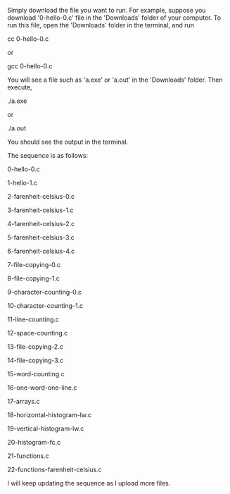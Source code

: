 Simply download the file you want to run.
For example, suppose you download '0-hello-0.c' file in the 'Downloads' folder of your computer.
To run this file, open the 'Downloads' folder in the terminal, and run

cc 0-hello-0.c

or

gcc 0-hello-0.c

You will see a file such as 'a.exe' or 'a.out' in the 'Downloads' folder.
Then execute,

./a.exe

or

./a.out

You should see the output in the terminal.

The sequence is as follows:

0-hello-0.c

1-hello-1.c

2-farenheit-celsius-0.c

3-farenheit-celsius-1.c

4-farenheit-celsius-2.c

5-farenheit-celsius-3.c

6-farenheit-celsius-4.c

7-file-copying-0.c

8-file-copying-1.c

9-character-counting-0.c

10-character-counting-1.c

11-line-counting.c

12-space-counting.c

13-file-copying-2.c

14-file-copying-3.c

15-word-counting.c

16-one-word-one-line.c

17-arrays.c

18-horizontal-histogram-lw.c

19-vertical-histogram-lw.c

20-histogram-fc.c

21-functions.c

22-functions-farenheit-celsius.c

I will keep updating the sequence as I upload more files.
